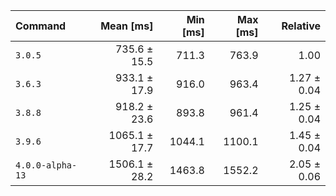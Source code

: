 | Command | Mean [ms] | Min [ms] | Max [ms] | Relative |
|:---|---:|---:|---:|---:|
| `3.0.5` | 735.6 ± 15.5 | 711.3 | 763.9 | 1.00 |
| `3.6.3` | 933.1 ± 17.9 | 916.0 | 963.4 | 1.27 ± 0.04 |
| `3.8.8` | 918.2 ± 23.6 | 893.8 | 961.4 | 1.25 ± 0.04 |
| `3.9.6` | 1065.1 ± 17.7 | 1044.1 | 1100.1 | 1.45 ± 0.04 |
| `4.0.0-alpha-13` | 1506.1 ± 28.2 | 1463.8 | 1552.2 | 2.05 ± 0.06 |
